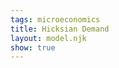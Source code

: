 ```yaml
---
tags: microeconomics
title: Hicksian Demand
layout: model.njk
show: true
---
```

<script defer>
const myCalculator = new EconVision(true);

myCalculator.setGraphs({ 'engine': 'desmos', 'idDiv': 'SimpleHicksianGraph', 'height': '650px', 'width': '100', 'left': '-2', 'right': '15', 'bottom': '-1', 'top': '10', 'copy': true, 'showGrid': false, 'expressions': true, 'zoomFit': true, 'showXAxis': true, 'showYAxis': true, 'xAxisLabel': 'x', 'yAxisLabel': 'y' });

//util function
myCalculator.addFuncInput({ 'idDiv': 'UtilityFunction', 'title': 'Utility Function', 'func': "U(x,y)", 'latex': "\\ln(x)+\\ln(y)", 'color': '#6d1fff', 'listGraphs': [0] });
myCalculator.addFuncInput({ 'idDiv': 'IsocostLine', 'title': 'Isocost Line', 'func': "F(x,y)", 'latex': "5x+6y", 'color': '#6d1fff', 'listGraphs': [0] });
//fixed utility
myCalculator.addSliderInput({ 'idDiv': 'FixedUtility', 'title': 'Fixed Utility Level', 'latex': 'K', 'min': '0', 'max': '100', 'step': '0.01', 'defaultValue': '2', 'listGraphs': [0] });
myCalculator.addExpression({ 'calc': 'simpleCompute', 'idDiv': 'totalUtilityCurve', 'compute': "UtilityFunction-FixedUtility", 'NewfunEqu': "f(x,y)", 'listGraphs': [0] });

//find Hicksian bundle
myCalculator.addExpression({ 'calc': 'simpleLag', 'idDiv': 'H', 'parentIdDiv': 'IsocostLine', 'constraint': 'totalUtilityCurve', 'FOCmax': false, 'NewfunEqu': '\\mu', 'listGraphs': [0] });

//draw IC and BL at Hicksian bundle
myCalculator.addExpression({ idDiv: "Pi2I1", latex: 'x_{2}\\left(x,y\\right)=x\\cos\\left(-2\\pi\\right)-y\\sin\\left(-2\\pi\\right)', listGraphs: [0] });
myCalculator.addExpression({ idDiv: "Pi2I2", latex: 'y_{2}\\left(x,y\\right)=x\\sin\\left(-2\\pi\\right)+y\\cos\\left(-2\\pi\\right)', listGraphs: [0] });
myCalculator.addExpression({ idDiv: "drawUtilityCurve", latex: 'U\\left(x_{2}\\left(x,y\\right),y_{2}\\left(x,y\\right)\\right)=K', color: '#2d70b3', listGraphs: [0] });
myCalculator.addExpression({ idDiv: "drawIsocostline", latex: 'F\\left(x_{2}\\left(x,y\\right),y_{2}\\left(x,y\\right)\\right)=F(\\mu_{x},\\mu_{y})\\left\\{x\\ge0\\right\\}\\left\\{y\\ge0\\right\\}', color: '#06a13f', listGraphs: [0] });

//label Hicksian bundle 
myCalculator.addLabel({ 'idDiv': 'tangentHicksian', 'latex': "(\\mu_{x},\\mu_{y})", 'color': '#84009e', label: '', 'pointStyle': Desmos.Styles.OPEN, 'showLabel': true, 'listGraphs': [0] });

//display cost of Hicksian bundle
myCalculator.addExpression({ 'idDiv': 'HicksianCostDisplay', 'latex': "C_{H}=F(\\mu_{x},\\mu_{y})", 'listGraphs': [0] });
myCalculator.setValue({ 'idDiv': 'HicksianCostDisplayValue', 'latex': 'C_{H}', 'decimal': '2', 'listGraphs': [0] });

//instructions
myCalculator.setInstructions({ 'title': 'Input Utility Function', 'content': '<b>Input the utility function, e.g., "%%\\log\\left(x\\right)+\\log\\left(y\\right)%%”.</b> You do not need to set the utility function equal to any level of U. ' });
myCalculator.setInstructions({ 'title': 'Input Isocost Line', 'content': '<b>Input the isocost line in the form "%%P_{x}x+P_{y}y%%" with %%P_{x}%% and %%P_{y}y%% as set constants.</b>' });
myCalculator.setInstructions({
	'title': 'Input Fixed Utility Level', 'content': '<b> Input the utility level you want to hold constant and click "Refresh". </b> The calculator will display the Hicksian bundle in purple, the isocost line in blue, and the corresponding indifference curve in green. \
\\theory{"The Tangency Condition and the Feasibility Condition","The graphical solution demonstrates that the Hicksian demand bundle satisfies:\
<br><b>1) The tangency condition:</b> the isocost line and indifference curve are tangent at the Hicksian demand bundle — the slope of the isocost line (%%\\frac{P_{x}}{P_{y}}%%, the price ratio) and the slope of the indifference curve (%%\\frac{U_{x}}{U_{y}}%%, the marginal rate of substitution) are equal to each other\
<br><b>2) The feasibility condition: </b>the Hicksian demand bundle lies on utility curve fixed at the level of utility specified"}'});
myCalculator.setInstructions({'title':'Cost of the Hicksian Bundle','content':"The Hicksian bundle is the cheapest bundle that achieves the specified level of utility. The cost of the Hicksian bundle currently displayed is \\exp{HicksianCostDisplayValue}. "});

//updateboundsv
myCalculator.addExpression({ 'idDiv': 'findYintercept', 'latex': "C_{H}\\sim F(0,y_{1})", 'listGraphs': [0] });
myCalculator.addExpression({ 'idDiv': 'findXintercept', 'latex': "C_{H}\\sim F(x_{1},0)", 'listGraphs': [0] });
myCalculator.addExpression({ 'idDiv': 'BountdTop', 'latex': "B_{t}=y_1", 'listGraphs': [0] });
myCalculator.addExpression({ 'idDiv': 'BountdRight', 'latex': 'B_{r}=x_1', 'listGraphs': [0] });
myCalculator.setBounds({ 'top': 'B_{t}', 'right': 'B_{r}', 'listGraphs': [0] });

//creators
myCalculator.setCreators({ 'title': 'Developer', 'name': 'Kyla', 'school': "CC’24" });

//set script package
myCalculator.setScriptPackage({ 'replaceExp': true, 'replaceLatex': true, 'replaceTip': true, 'replaceTheory': true, 'refresh': true });

</script>
